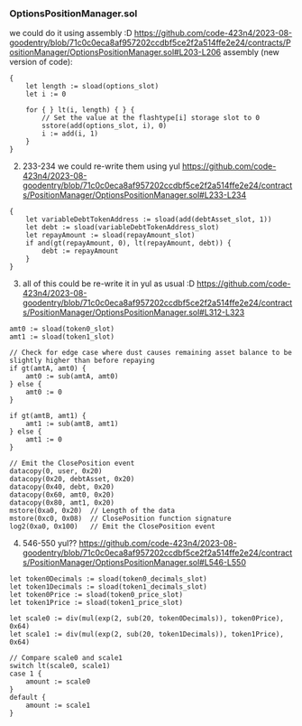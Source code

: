 ### OptionsPositionManager.sol
we could do it using assembly :D
https://github.com/code-423n4/2023-08-goodentry/blob/71c0c0eca8af957202ccdbf5ce2f2a514ffe2e24/contracts/PositionManager/OptionsPositionManager.sol#L203-L206
assembly (new version of code):
```
{
    let length := sload(options_slot)
    let i := 0

    for { } lt(i, length) { } {
        // Set the value at the flashtype[i] storage slot to 0
        sstore(add(options_slot, i), 0)
        i := add(i, 1)
    }
}
```
2) 233-234 we could re-write them using yul
https://github.com/code-423n4/2023-08-goodentry/blob/71c0c0eca8af957202ccdbf5ce2f2a514ffe2e24/contracts/PositionManager/OptionsPositionManager.sol#L233-L234
```
{
    let variableDebtTokenAddress := sload(add(debtAsset_slot, 1))
    let debt := sload(variableDebtTokenAddress_slot)
    let repayAmount := sload(repayAmount_slot)
    if and(gt(repayAmount, 0), lt(repayAmount, debt)) {
        debt := repayAmount
    }
}
```
3) all of this could be re-write it in yul as usual :D 
https://github.com/code-423n4/2023-08-goodentry/blob/71c0c0eca8af957202ccdbf5ce2f2a514ffe2e24/contracts/PositionManager/OptionsPositionManager.sol#L312-L323
```
amt0 := sload(token0_slot)
amt1 := sload(token1_slot)

// Check for edge case where dust causes remaining asset balance to be slightly higher than before repaying
if gt(amtA, amt0) {
    amt0 := sub(amtA, amt0)
} else {
    amt0 := 0
}

if gt(amtB, amt1) {
    amt1 := sub(amtB, amt1)
} else {
    amt1 := 0
}

// Emit the ClosePosition event
datacopy(0, user, 0x20)
datacopy(0x20, debtAsset, 0x20)
datacopy(0x40, debt, 0x20)
datacopy(0x60, amt0, 0x20)
datacopy(0x80, amt1, 0x20)
mstore(0xa0, 0x20)  // Length of the data
mstore(0xc0, 0x08)  // ClosePosition function signature
log2(0xa0, 0x100)   // Emit the ClosePosition event
```
4) 546-550 yul??
https://github.com/code-423n4/2023-08-goodentry/blob/71c0c0eca8af957202ccdbf5ce2f2a514ffe2e24/contracts/PositionManager/OptionsPositionManager.sol#L546-L550
```
let token0Decimals := sload(token0_decimals_slot)
let token1Decimals := sload(token1_decimals_slot)
let token0Price := sload(token0_price_slot)
let token1Price := sload(token1_price_slot)

let scale0 := div(mul(exp(2, sub(20, token0Decimals)), token0Price), 0x64)
let scale1 := div(mul(exp(2, sub(20, token1Decimals)), token1Price), 0x64)

// Compare scale0 and scale1
switch lt(scale0, scale1)
case 1 {
    amount := scale0
}
default {
    amount := scale1
}
```